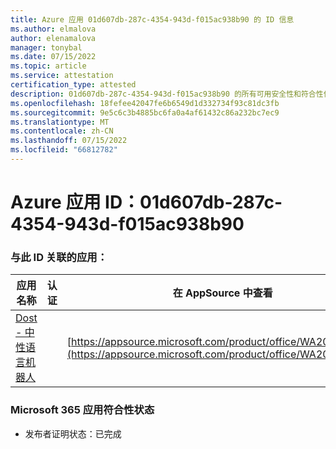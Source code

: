 ```yaml
---
title: Azure 应用 01d607db-287c-4354-943d-f015ac938b90 的 ID 信息
ms.author: elmalova
author: elenamalova
manager: tonybal
ms.date: 07/15/2022
ms.topic: article
ms.service: attestation
certification_type: attested
description: 01d607db-287c-4354-943d-f015ac938b90 的所有可用安全性和符合性信息信息。
ms.openlocfilehash: 18fefee42047fe6b6549d1d332734f93c81dc3fb
ms.sourcegitcommit: 9e5c6c3b4885bc6fa0a4af61432c86a232bc7ec9
ms.translationtype: MT
ms.contentlocale: zh-CN
ms.lasthandoff: 07/15/2022
ms.locfileid: "66812782"
---
```

# <a name="azure-app-id-01d607db-287c-4354-943d-f015ac938b90"></a>Azure 应用 ID：01d607db-287c-4354-943d-f015ac938b90


### <a name="apps-associated-with-this-id"></a>与此 ID 关联的应用：
| **应用名称** | **认证** | **在 AppSource 中查看** |
|--------------|---------------|-----------------------|
| [Dost - 中性语言机器人](../forward/WA200004214.md) |  | [https://appsource.microsoft.com/product/office/WA200004214](https://appsource.microsoft.com/product/office/WA200004214) |

### <a name="microsoft-365-app-compliance-status"></a>Microsoft 365 应用符合性状态
- 发布者证明状态：已完成
